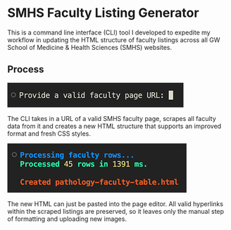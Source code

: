 # SMHS Faculty Listing Generator

This is a command line interface (CLI) tool I developed to expedite my workflow in updating the HTML structure of faculty listings across all GW School of Medicine & Health Sciences (SMHS) websites.

## Process

![CLI prompt reading: Provide a valid faculty page URL](./public/cli-entry.jpg)

The CLI takes in a URL of a valid SMHS faculty page, scrapes all faculty data from it and creates a new HTML structure that supports an improved format and fresh CSS styles.

![CLI result reading: Created pathology-faculty-table.html](./public/cli-result.jpg)

The new HTML can just be pasted into the page editor. All valid hyperlinks within the scraped listings are preserved, so it leaves only the manual step of formatting and uploading new images.
